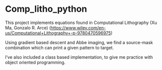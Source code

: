 # Comp_litho_python
This project implements equations found in Computational Lithography (Xu Ma, Gonzalo R. Arce) (https://www.wiley.com/en-us/Computational+Lithography+-p-9780470596975)

Using gradient based descent and Abbe imaging, we find a source-mask combination which can print a given pattern to target. 

I’ve also included a class based implementation, to give me practice with object oriented programming. 


